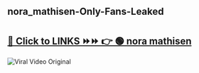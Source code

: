 
 ## nora_mathisen-Only-Fans-Leaked

# <h2><a href="https://clipsfans.com/nora_mathisen&ref=git">🔗 Click to LINKS ⏩⏩ 👉 🟢 nora mathisen </a></h2>

<a href="https://clipsfans.com/nora_mathisen&ref=git" rel="nofollow" data-target="animated-image.originalLink"><img src="https://i.ibb.co.com/xMMVF88/686577567.gif" alt="Viral Video Original" style="max-width: 100%; display: inline-block;" data-target="animated-image.originalImage"></a>
